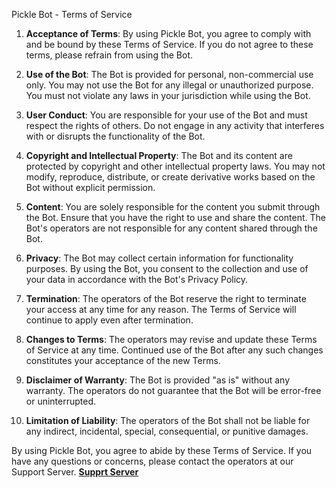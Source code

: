 
Pickle Bot - Terms of Service

1. **Acceptance of Terms**:
   By using Pickle Bot, you agree to comply with and be bound by these Terms of Service. If you do not agree to these terms, please refrain from using the Bot.

2. **Use of the Bot**:
   The Bot is provided for personal, non-commercial use only. You may not use the Bot for any illegal or unauthorized purpose. You must not violate any laws in your jurisdiction while using the Bot.

3. **User Conduct**:
   You are responsible for your use of the Bot and must respect the rights of others. Do not engage in any activity that interferes with or disrupts the functionality of the Bot.

4. **Copyright and Intellectual Property**:
   The Bot and its content are protected by copyright and other intellectual property laws. You may not modify, reproduce, distribute, or create derivative works based on the Bot without explicit permission.

5. **Content**:
   You are solely responsible for the content you submit through the Bot. Ensure that you have the right to use and share the content. The Bot's operators are not responsible for any content shared through the Bot.

6. **Privacy**:
   The Bot may collect certain information for functionality purposes. By using the Bot, you consent to the collection and use of your data in accordance with the Bot's Privacy Policy.

7. **Termination**:
   The operators of the Bot reserve the right to terminate your access at any time for any reason. The Terms of Service will continue to apply even after termination.

8. **Changes to Terms**:
   The operators may revise and update these Terms of Service at any time. Continued use of the Bot after any such changes constitutes your acceptance of the new Terms.

9. **Disclaimer of Warranty**:
   The Bot is provided "as is" without any warranty. The operators do not guarantee that the Bot will be error-free or uninterrupted.

10. **Limitation of Liability**:
    The operators of the Bot shall not be liable for any indirect, incidental, special, consequential, or punitive damages.

By using Pickle Bot, you agree to abide by these Terms of Service. If you have any questions or concerns, please contact the operators at our Support Server. [ **Supprt Server**](https://discord.gg/KfgGTt7CWk)
